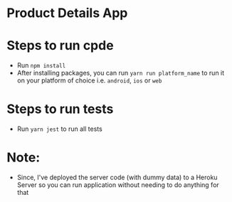 # Product Details App

# Steps to run cpde
- Run `npm install`
- After installing packages, you can run `yarn run platform_name` to run it on your platform of choice i.e. `android`, `ios` or `web`

# Steps to run tests
- Run `yarn jest` to run all tests

# Note:
- Since, I've deployed the server code (with dummy data) to a Heroku Server so you can run application without needing to do anything for that